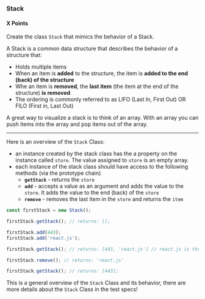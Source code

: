 ### Stack

#### X Points

Create the class `Stack` that mimics the behavior of a Stack.

A Stack is a common data structure that describes the behavior of a structure that:

- Holds multiple items
- When an item is **added** to the structure, the item is **added to the end (back) of the structure**
- Whe an item is **removed**, the **last item** (the item at the end of the structure) **is removed**
- The ordering is commonly referred to as LIFO (Last In, First Out) OR FILO (First in, Last Out)

A great way to visualize a stack is to think of an array. With an array you can push items into the array and pop items out of the array.

<hr>

Here is an overview of the `Stack` Class:

- an instance created by the stack class has the a property on the instance called `store`. The value assigned to `store` is an empty array.
- each instance of the stack class should have access to the following methods (via the prototype chain)
  - **`getStack`** - returns the `store`
  - **`add`** - accepts a value as an argument and adds the value to the `store`. It adds the value to the end (back) of the `store`
  - **`remove`** - removes the last item in the `store` and returns the `item`

```js
const firstStack = new Stack();

firstStack.getStack(); // returns: [];

firstStack.add(443);
firstStack.add('react.js');

firstStack.getStack(); // returns: [443, 'react.js'] // react.js is the last item in the stack since it was the last item added.

firstStack.remove(); // returns: 'react.js'

firstStack.getStack(); // returns: [443];
```

This is a general overview of the `Stack` Class and its behavior, there are more details about the `Stack` Class in the test specs!
